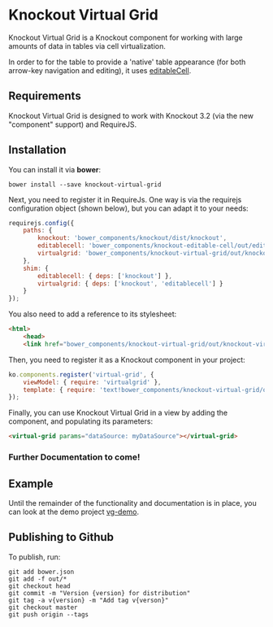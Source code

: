 # Knockout Virtual Grid

Knockout Virtual Grid is a Knockout component for working with large amounts of data in tables via cell virtualization.

In order to for the table to provide a 'native' table appearance (for both arrow-key navigation and editing), it uses [editableCell](https://github.com/gnab/editableCell).

## Requirements
Knockout Virtual Grid is designed to work with Knockout 3.2 (via the new "component" support) and RequireJS.

## Installation

You can install it via **bower**:

```shell
bower install --save knockout-virtual-grid
```

Next, you need to register it in RequireJs. One way is via the requirejs configuration object (shown below),
but you can adapt it to your needs:

```javascript
requirejs.config({
    paths: {
        knockout: 'bower_components/knockout/dist/knockout',
        editablecell: 'bower_components/knockout-editable-cell/out/editableCell',
        virtualgrid: 'bower_components/knockout-virtual-grid/out/knockout-virtual-grid'
    },
    shim: {
        editablecell: { deps: ['knockout'] },
        virtualgrid: { deps: ['knockout', 'editablecell'] }
    }
});
```

You also need to add a reference to its stylesheet:

```html
<html>
    <head>
    <link href="bower_components/knockout-virtual-grid/out/knockout-virtual-grid.css" rel="stylesheet" />
```

Then, you need to register it as a Knockout component in your project:

```javascript
ko.components.register('virtual-grid', {
    viewModel: { require: 'virtualgrid' },
    template: { require: 'text!bower_components/knockout-virtual-grid/out/knockout-virtual-grid.html' }
});
```

Finally, you can use Knockout Virtual Grid in a view by adding the component,
and populating its parameters:

~~~ html
<virtual-grid params="dataSource: myDataSource"></virtual-grid>
~~~

### Further Documentation to come!

## Example

Until the remainder of the functionality and documentation is in place, you can look
at the demo project [vg-demo](https://github.com/jstclair/vg-demo).

## Publishing to Github

To publish, run:

```shell
git add bower.json
git add -f out/*
git checkout head
git commit -m "Version {version} for distribution"
git tag -a v{version} -m "Add tag v{verson}"
git checkout master
git push origin --tags
```
